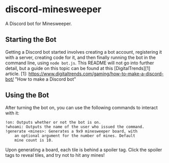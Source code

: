 # discord-minesweeper
A Discord bot for Minesweeper.

## Starting the Bot
Getting a Discord bot started involves creating a bot account, registering it with a server, creating code for it, and then finally running the bot in the command line, using `node bot.js`. This README will not go into further detail, but a guide on this topic can be found at this [DigitalTrends][1] article.
[1]: <https://www.digitaltrends.com/gaming/how-to-make-a-discord-bot/> "How to make a Discord bot"

## Using the Bot
After turning the bot on, you can use the following commands to interact with it:
```
!on: Outputs whether or not the bot is on.
!whoami: Outputs the name of the user who issued the command.
!generate <mines>: Generates a 9x9 minesweeper board, with
	an optional argument for the number of mines. Default
	mine count is 10.
```

Upon generating a board, each tile is behind a spoiler tag. Click the spoiler tags to reveal tiles, and try not to hit any mines!
